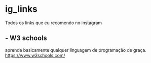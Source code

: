 # ig_links
Todos os links que eu recomendo no instagram

## - W3 schools 
aprenda basicamente qualquer linguagem de programação de graça. 
https://www.w3schools.com/
